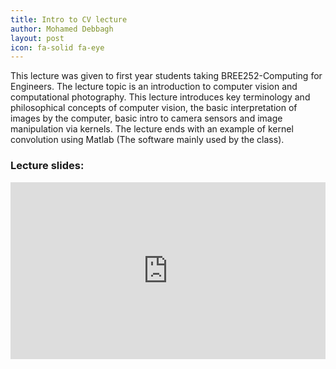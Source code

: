 ```yaml
---
title: Intro to CV lecture
author: Mohamed Debbagh
layout: post
icon: fa-solid fa-eye
---
```

This lecture was given to first year students taking BREE252-Computing for Engineers. The lecture topic is an introduction to computer vision and computational photography. This lecture introduces key terminology and philosophical concepts of computer vision, the basic interpretation of images by the computer, basic intro to camera sensors and image manipulation via kernels. The lecture ends with an example of kernel convolution using Matlab (The software mainly used by the class).

### Lecture slides:

<style>.embed-container { position: relative; padding-bottom: 56.25%; height: 0; overflow: hidden; max-width: 100%; } .embed-container iframe, .embed-container object, .embed-container embed { position: absolute; top: 0; left: 0; width: 100%; height: 100%; }</style><div class='embed-container'><iframe src='https://docs.google.com/presentation/d/e/2PACX-1vSo8tnjONBiyfIy5gHzAd9Qp1yLt3nI5UYI6cU4BbmL-zpWqAApieBkEgfroH73aIwQqKCl4oGcwUjI/embed?start=true&loop=true&delayms=10000' frameborder='0' width='1440' height='839' allowfullscreen='true' mozallowfullscreen='true' webkitallowfullscreen='true'></iframe></div>
<br/>


